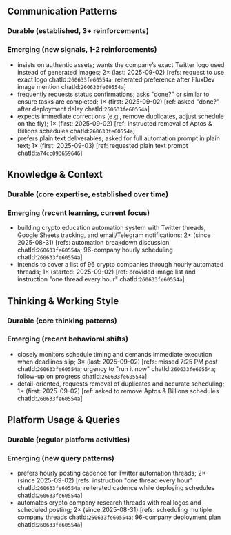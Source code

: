## Communication Patterns
### Durable (established, 3+ reinforcements)

### Emerging (new signals, 1-2 reinforcements)
- insists on authentic assets; wants the company’s exact Twitter logo used instead of generated images; 2× (last: 2025-09-02) [refs: request to use exact logo chatId:`260633fe60554a`; reiterated preference after FluxDev image mention chatId:`260633fe60554a`]
- frequently requests status confirmations; asks "done?" or similar to ensure tasks are completed; 1× (first: 2025-09-02) [ref: asked "done?" after deployment delay chatId:`260633fe60554a`]
- expects immediate corrections (e.g., remove duplicates, adjust schedule on the fly); 1× (first: 2025-09-02) [ref: instructed removal of Aptos & Billions schedules chatId:`260633fe60554a`]
- prefers plain text deliverables; asked for full automation prompt in plain text; 1× (first: 2025-09-03) [ref: requested plain text prompt chatId:`a74cc093659646`]

## Knowledge & Context
### Durable (core expertise, established over time)

### Emerging (recent learning, current focus)
- building crypto education automation system with Twitter threads, Google Sheets tracking, and email/Telegram notifications; 2× (since 2025-08-31) [refs: automation breakdown discussion chatId:`260633fe60554a`; 96-company hourly scheduling chatId:`260633fe60554a`]
- intends to cover a list of 96 crypto companies through hourly automated threads; 1× (started: 2025-09-02) [ref: provided image list and instruction "one thread every hour" chatId:`260633fe60554a`]

## Thinking & Working Style
### Durable (core thinking patterns)

### Emerging (recent behavioral shifts)
- closely monitors schedule timing and demands immediate execution when deadlines slip; 3× (last: 2025-09-02) [refs: missed 7:25 PM post chatId:`260633fe60554a`; urgency to "run it now" chatId:`260633fe60554a`; follow-up on progress chatId:`260633fe60554a`]
- detail-oriented, requests removal of duplicates and accurate scheduling; 1× (first: 2025-09-02) [ref: asked to remove Aptos & Billions schedules chatId:`260633fe60554a`]

## Platform Usage & Queries
### Durable (regular platform activities)

### Emerging (new query patterns)
- prefers hourly posting cadence for Twitter automation threads; 2× (since 2025-09-02) [refs: instruction "one thread every hour" chatId:`260633fe60554a`; reiterated cadence while deploying schedules chatId:`260633fe60554a`]
- automates crypto company research threads with real logos and scheduled posting; 2× (since 2025-08-31) [refs: scheduling multiple company threads chatId:`260633fe60554a`; 96-company deployment plan chatId:`260633fe60554a`]